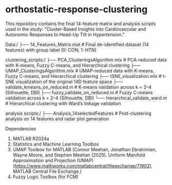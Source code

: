 # orthostatic-response-clustering
This repository contains the final 14-feature matrix and analysis scripts used in the study:
"Cluster-Based Insights into Cardiovascular and Autonomic Responses to Head-Up Tilt in Hypertension."

Data:/
├── 14_Features_Matrix.mat      # Final de-identified dataset (14 features) with group label (0: CON; 1: HTN)

clustering_scripts:/
├── PCA_ClusteringsAlgorithm.mlx    # PCA-reduced data with K-means, Fuzzy C-means, and Hierarchical clustering
├── UMAP_ClusteringsAlgorithm.mlx   # UMAP-reduced data with K-means, Fuzzy C-means, and Hierarchical clustering
├── tSNE_visualization.mlx          # t-SNE visualization of the original 14D feature space
├── validate_kmeans_on_reduced.m    # K-means validation across k = 2–4 (Silhouette, DBI)
├── fuzzy_validate_on_reduced.m     # Fuzzy C-means validation across k = 2–4 (Silhouette, DBI)
└── hierarchical_validate_ward.m    # Hierarchical clustering with Ward’s linkage validation

analysis scripts:/
├── Analysis_14selectedFeatures    # Post-clustering analysis on 14 features and radar plot generation


Dependencies
1. MATLAB R2024a
2. Statistics and Machine Learning Toolbox
3. UMAP Toolbox for MATLAB (Connor Meehan, Jonathan Ebrahimian, Wayne Moore, and Stephen Meehan (2025). Uniform Manifold Approximation and Projection (UMAP) (https://www.mathworks.com/matlabcentral/fileexchange/71902), MATLAB Central File Exchange.)
4. Fuzzy Logic Toolbox (for FCM)
